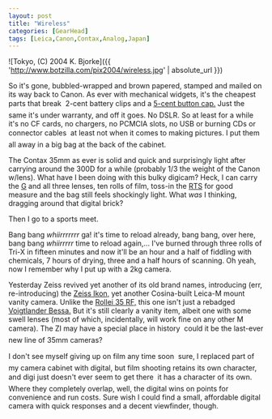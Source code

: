 ```yaml
---
layout: post
title: "Wireless"
categories: [GearHead]
tags: [Leica,Canon,Contax,Analog,Japan]
---
```



![Tokyo, (C) 2004 K. Bjorke]({{ 'http://www.botzilla.com/pix2004/wireless.jpg' | absolute_url }})


So it's gone, bubbled-wrapped and brown papered, stamped and mailed on its way back to Canon. As ever with mechanical widgets, it's the cheapest parts that break &#151; 2-cent battery clips and a <a href="{{ site.baseurl }}{% post_url 2004-09-26-Motion-Blur %}">5-cent button cap.</a> Just the same it's under warranty, and off it goes. No DSLR. So at least for a while it's no CF cards, no chargers, no PCMCIA slots, no USB or burning CDs or connector cables &#151; at least not when it comes to making pictures. I put them all away in a big bag at the back of the cabinet.

The Contax 35mm as ever is solid and quick and surprisingly light after carrying around the 300D for a while (probably 1/3 the weight of the Canon w/lens). What have I been doing with this bulky digicam? Heck, I can carry the <a href="http://www.contxg.com" target="_blank">G</a> and all three lenses, ten rolls of film, toss-in the <a href="http://www.mir.com.my/rb/photography/hardwares/classics/contax/contaxrts/" target="_blank">RTS</a> for good measure and the bag still feels shockingly light. What <i>was</i> I thinking, dragging around that digital brick?

<!--more-->
Then I go to a sports meet.

Bang bang <i>whiirrrrrrr</i> ga! it's time to reload already, bang bang, over here, bang bang <i>whiirrrrr</i> time to reload again,... I've burned through three rolls of Tri-X in fifteen minutes and now it'll be an hour and a half of fiddling with chemicals, 7 hours of drying, three and a half hours of scanning. Oh yeah, now I remember why I put up with a 2kg camera.

Yesterday Zeiss revived yet another of its old brand names, introducing (err, re-introducing) the <a href="http://www.zeissikon.com/" target="_blank">Zeiss Ikon,</a> yet another Cosina-built Leica-M mount vanity camera. Unlike the <a href="http://www.rollei-usa.com/compact/35rf.htm" target="_blank">Rollei 35 RF,</a> this one isn't just a rebadged <a href="http://www.cameraquest.com/voigtr2ar3a.htm" target="_blank">Voigtlander Bessa.</a> But it's still clearly a vanity item, albeit one with some swell lenses (most of which, incidentally, will work fine on any other M camera). The ZI may have a special place in history &#151; could it be the last-ever new line of 35mm cameras?

I don't see myself giving up on film any time soon &#151; sure, I replaced part of my camera cabinet with digital, but film shooting retains its own character, and digi just doesn't ever seem to get there &#151; it has a character of its own. Where they completely overlap, well, the digital wins on points for convenience and run costs. Sure wish I could find a small, affordable digital camera with quick responses and a decent viewfinder, though.
